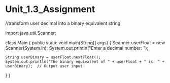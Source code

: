 # Unit_1.3_Assignment
//transform user decimal into a binary equivalent string

import java.util.Scanner;

class Main {
  public static void main(String[] args) {
    Scanner userFloat = new Scanner(System.in);
    System.out.println("Enter a decimal number: ");

    String userBinary = userFloat.nextFloat();
    System.out.println("The binary equivalent of " + userFloat + " is: " + userBinary);  // Output user input
  }
}

